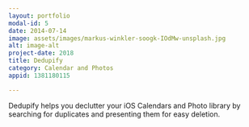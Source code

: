```yaml
---
layout: portfolio
modal-id: 5
date: 2014-07-14
image: assets/images/markus-winkler-soogk-IOdMw-unsplash.jpg
alt: image-alt
project-date: 2018
title: Dedupify
category: Calendar and Photos
appid: 1381180115

--- 
```


Dedupify helps you declutter your iOS Calendars and Photo library by searching for duplicates and presenting them for easy deletion.